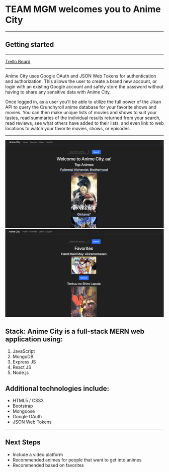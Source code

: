 # TEAM MGM welcomes you to Anime City

***

## Getting started

***

[Trello Board](https://trello.com/b/ehICj0Kr/weeb-city-anime)

***

Anime City uses Google OAuth and JSON Web Tokens for authentication and authorization. This allows the user to create a brand new account, or login with an existing Google account and safely store the password without having to share any sensitive data with Anime City.

Once logged in, as a user you'll be able to utilize the full power of the Jikan API to query the Crunchyroll anime database for your favorite shows and movies. You can then make unique lists of movies and shows to suit your tastes, read summaries of the individual results returned from your search, read reviews, see what others have added to their lists, and even link to web locations to watch your favorite movies, shows, or episodes.

***

![](images/Landing%20Page%20Screenshot.png)
![](images/Favorites%20Screenshot.png)

## Stack: Anime City is a full-stack MERN web application using:

1. JavaScript
2. MongoDB
3. Express JS
4. React JS
5. Node.js

## Additional technologies include:

* HTML5 / CSS3
* Bootstrap
* Mongoose
* Google OAuth
* JSON Web Tokens

***

## Next Steps

* Include a video platform
* Recommended animes for people that want to get into animes
* Recommended based on favorites


